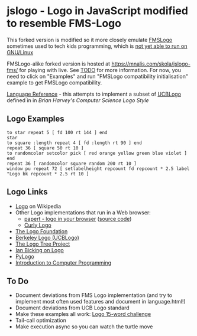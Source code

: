 jslogo - Logo in JavaScript modified to resemble FMS-Logo
=========================================================

This forked version is modified so it more closely emulate
[FMSLogo](http://fmslogo.sourceforge.net/) sometimes used to tech kids programming, 
which is [not yet able to run on GNU/Linux](https://sourceforge.net/p/fmslogo/feature-requests/1/)

FMSLogo-alike forked version is hosted at https://mnalis.com/skola/jslogo-fms/ for playing with live.
See [TODO](TODO-FMSLogo.txt) for more information. For now, you need to click on "Examples" and run 
"FMSLogo compatibility initialisation" example to get FMSLogo compatibility.

[Language Reference](https://htmlpreview.github.com/?https://github.com/mnalis/jslogo-fms/blob/master/language.html) -
this attempts to implement a subset of [UCBLogo](https://www.cs.berkeley.edu/~bh/v2ch14/manual.html)
defined in in *Brian Harvey's Computer Science Logo Style*

Logo Examples
-------------
    to star repeat 5 [ fd 100 rt 144 ] end
    star
    to square :length repeat 4 [ fd :length rt 90 ] end
    repeat 36 [ square 50 rt 10 ]
    to randomcolor setcolor pick [ red orange yellow green blue violet ] end
    repeat 36 [ randomcolor square random 200 rt 10 ]
    window pu repeat 72 [ setlabelheight repcount fd repcount * 2.5 label "Logo bk repcount * 2.5 rt 10 ]

Logo Links
----------
* [Logo](https://en.wikipedia.org/wiki/Logo_%28programming_language%29) on Wikipedia
* Other Logo implementations that run in a Web browser:
  * [papert - logo in your browser](http://logo.twentygototen.org/) ([source code](https://code.google.com/p/papert/))
  * [Curly Logo](https://github.com/drj11/curlylogo)
* [The Logo Foundation](http://el.media.mit.edu/logo-foundation/)
* [Berkeley Logo (UCBLogo)](https://www.cs.berkeley.edu/~bh/logo.html)
* [The Logo Tree Project](http://elica.net/download/papers/LogoTreeProject.pdf)
* [Ian Bicking on Logo](http://blog.ianbicking.org/2007/10/19/logo/)
* [PyLogo](http://pylogo.sourceforge.net/)
* [Introduction to Computer Programming](http://www.bfoit.org/itp/itp.html)

To Do
-----
* Document deviations from FMS Logo implementation (and try to implement most often used features and document in language.html!)
* Document deviations from UCB Logo standard
* Make these examples all work: [Logo 15-word challenge](http://www.mathcats.com/gallery/15wordcontest.html)
* Tail-call optimization
* Make execution async so you can watch the turtle move
